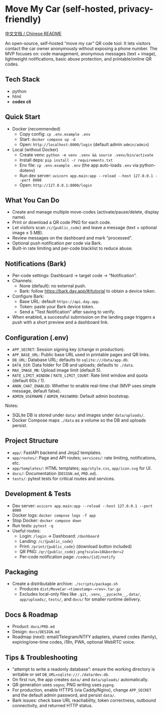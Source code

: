 # Move My Car (self-hosted, privacy-friendly)

[中文文档 / Chinese README](readme_zh.md)

An open-source, self-hosted “move my car” QR code tool. It lets visitors contact the car owner anonymously without exposing a phone number. The MVP focuses on: code management, anonymous messages (text + image), lightweight notifications, basic abuse protection, and printable/online QR codes.

## Tech Stack
- python
- html
- **codex cli**

## Quick Start
- Docker (recommended)
  - Copy config: `cp .env.example .env`
  - Start: `docker compose up -d`
  - Open: `http://localhost:8000/login` (default admin `admin/admin`)
- Local (without Docker)
  - Create venv: `python -m venv .venv && source .venv/bin/activate`
  - Install deps: `pip install -r requirements.txt`
  - Env file: `cp .env.example .env` (the app auto-loads `.env` via python-dotenv)
  - Run dev server: `uvicorn app.main:app --reload --host 127.0.0.1 --port 8000`
  - Open: `http://127.0.0.1:8000/login`

## What You Can Do
- Create and manage multiple move-codes (activate/pause/delete, display name).
- Print or download a QR code PNG for each code.
- Let visitors scan `/c/{public_code}` and leave a message (text + optional image ≤ 5 MB).
- Review messages on the dashboard and mark “processed”.
- Optional push notification per code via Bark.
- Built-in rate limiting and per-code blacklist to reduce abuse.

## Notifications (Bark)
- Per-code settings: Dashboard → target code → “Notification”.
- Channels:
  - None (default): no external push.
  - Bark: follow https://bark.day.app/#/tutorial to obtain a device token.
- Configure Bark:
  - Base URL: default `https://api.day.app`.
  - Token: paste your Bark device token.
  - Send a “Test Notification” after saving to verify.
- When enabled, a successful submission on the landing page triggers a push with a short preview and a dashboard link.

## Configuration (.env)
- `APP_SECRET`: Session signing key (change in production).
- `APP_BASE_URL`: Public base URL used in printable pages and QR links.
- `DB_URL`: Database URL; defaults to `sqlite:///data/app.db`.
- `DATA_DIR`: Data folder for DB and uploads; defaults to `./data`.
- `MAX_IMAGE_MB`: Upload image limit (default 5).
- `RATE_LIMIT_WINDOW` / `RATE_LIMIT_COUNT`: Rate limit window and quota (default 60s / 1).
- `ANON_CHAT_ENABLED`: Whether to enable real-time chat (MVP uses simple message, default false).
- `ADMIN_USERNAME` / `ADMIN_PASSWORD`: Default admin bootstrap.

Notes:
- SQLite DB is stored under `data/` and images under `data/uploads/`.
- Docker Compose maps `./data` as a volume so the DB and uploads persist.

## Project Structure
- `app/`: FastAPI backend and Jinja2 templates.
- `app/routes/`: Page and API routes; `services/`: rate limiting, notifications, etc.
- `app/templates/`: HTML templates; `app/style.css`, `app/icon.svg` for UI.
- `docs/`: Documentation (`DESIGN.md`, `PRD.md`).
- `tests/`: pytest tests for critical routes and services.

## Development & Tests
- Dev server: `uvicorn app.main:app --reload --host 127.0.0.1 --port 8000`
- Docker logs: `docker compose logs -f app`
- Stop Docker: `docker compose down`
- Run tests: `pytest -q`
- Useful routes:
  - Login: `/login` → Dashboard: `/dashboard`
  - Landing: `/c/{public_code}`
  - Print: `/print/{public_code}` (download button included)
  - QR PNG: `/qr/{public_code}.png?scale=10&border=2`
  - Per-code notification page: `/codes/{id}/notify`

## Packaging
- Create a distributable archive: `./scripts/package.sh`
  - Produces `dist/MoveCar-<timestamp>-<rev>.tar.gz`
  - Excludes local-only files like `.git`, `.venv`, `__pycache__`, `data/`, `app/uploads/`, `tests/`, and `docs/` for smaller runtime delivery.

## Docs & Roadmap
- Product: `docs/PRD.md`
- Design: `docs/DESIGN.md`
- Roadmap (next): email/Telegram/NTFY adapters, shared codes (family), expiring/one-time codes, i18n, PWA, optional WebRTC voice.

## Tips & Troubleshooting
- “attempt to write a readonly database”: ensure the working directory is writable or set `DB_URL=sqlite:///./data/dev.db`.
- On first run, the app creates `data/` and `data/uploads/` automatically.
- QR generation uses `segno`; PNG writing uses `pypng`.
- For production, enable HTTPS (via Caddy/Nginx), change `APP_SECRET` and the default admin password, and persist `data/`.
- Bark issues: check base URL reachability, token correctness, outbound connectivity, and returned HTTP status.
